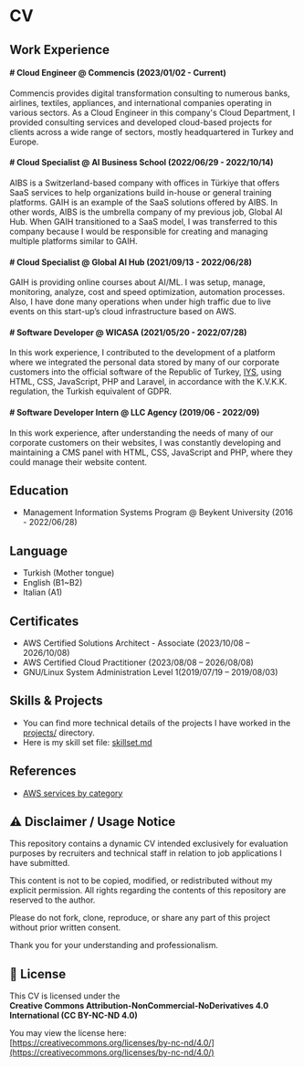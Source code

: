 # CV

## Work Experience
#### # Cloud Engineer @ Commencis (2023/01/02 - Current)
Commencis provides digital transformation consulting to numerous banks, airlines, textiles, appliances, and international companies operating in various sectors.
As a Cloud Engineer in this company's Cloud Department, I provided consulting services and developed cloud-based projects for clients across a wide range of sectors, mostly headquartered in Turkey and Europe.

#### # Cloud Specialist @ AI Business School (2022/06/29 - 2022/10/14)
AIBS is a Switzerland-based company with offices in Türkiye that offers SaaS services to help organizations build in-house or general training platforms.
GAIH is an example of the SaaS solutions offered by AIBS.
In other words, AIBS is the umbrella company of my previous job, Global AI Hub.
When GAIH transitioned to a SaaS model, I was transferred to this company because I would be responsible for creating and managing multiple platforms similar to GAIH.

#### # Cloud Specialist @ Global AI Hub (2021/09/13 - 2022/06/28)
GAIH is providing online courses about AI/ML. I was setup, manage, monitoring, analyze, cost and speed optimization, automation processes. Also, I have done many operations when under high traffic due to live events on this start-up’s cloud infrastructure based on AWS.

#### # Software Developer @ WICASA (2021/05/20 - 2022/07/28)
In this work experience, I contributed to the development of a platform where we integrated the personal data stored by many of our corporate customers into the official software of the Republic of Turkey, [IYS](https://iys.org.tr/), using HTML, CSS, JavaScript, PHP and Laravel, in accordance with the K.V.K.K. regulation, the Turkish equivalent of GDPR.

#### # Software Developer Intern @ LLC Agency (2019/06 - 2022/09)
In this work experience, after understanding the needs of many of our corporate customers on their websites, I was constantly developing and maintaining a CMS panel with HTML, CSS, JavaScript and PHP, where they could manage their website content.
## Education
* Management Information Systems Program @ Beykent University (2016 - 2022/06/28)

## Language
* Turkish (Mother tongue)
* English (B1~B2)
* Italian (A1)

## Certificates
* AWS Certified Solutions Architect - Associate (2023/10/08 – 2026/10/08)
* AWS Certified Cloud Practitioner (2023/08/08 – 2026/08/08)
* GNU/Linux System Administration Level 1(2019/07/19 – 2019/08/03)

## Skills & Projects
* You can find more technical details of the projects I have worked in the [projects/](./projects/) directory.
* Here is my skill set file: [skillset.md](./skillset.md)

## References
* [AWS services by category](https://docs.aws.amazon.com/whitepapers/latest/aws-overview/amazon-web-services-cloud-platform.html)

## ⚠️ Disclaimer / Usage Notice

This repository contains a dynamic CV intended exclusively for evaluation purposes by recruiters and technical staff in relation to job applications I have submitted.

This content is not to be copied, modified, or redistributed without my explicit permission.
All rights regarding the contents of this repository are reserved to the author.

Please do not fork, clone, reproduce, or share any part of this project without prior written consent.

Thank you for your understanding and professionalism.

## 📄 License

This CV is licensed under the  
**Creative Commons Attribution-NonCommercial-NoDerivatives 4.0 International (CC BY-NC-ND 4.0)**

You may view the license here:  
[https://creativecommons.org/licenses/by-nc-nd/4.0/](https://creativecommons.org/licenses/by-nc-nd/4.0/)
